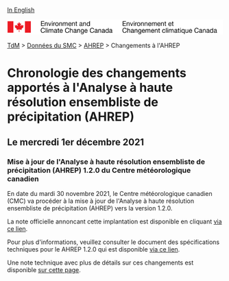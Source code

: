 [In English](changelog_hrepa_en.md)

![ECCC logo](../../img_eccc-logo.png)

[TdM](../../readme_fr.md) > [Données du SMC](../readme_fr.md) > [AHREP](readme_hrepa_fr.md) > Changements à l'AHREP

# Chronologie des changements apportés à l'Analyse à haute résolution ensembliste de précipitation (AHREP)

## Le mercredi 1er décembre 2021

### Mise à jour de l'Analyse à haute résolution ensembliste de précipitation (AHREP) 1.2.0 du Centre météorologique canadien

En date du mardi 30 novembre 2021, le Centre météorologique canadien (CMC) va procéder à la mise à jour de l'Analyse à haute résolution ensembliste de précipitation (AHREP) vers la version 1.2.0.


La note officielle annoncant cette implantation est disponible en cliquant [via ce lien](https://dd.meteo.gc.ca/doc/genots/2021/11/30/NOCN03_CWAO_xxxxx).

Pour plus d'informations, veuillez consulter le document des spécifications techniques pour le AHREP 1.2.0 qui est disponible [via ce lien](https://collaboration.cmc.ec.gc.ca/cmc/CMOI/product_guide/docs/tech_specifications/tech_specifications_HREPA_1.2.0_f.pdf).

Une note technique avec plus de détails sur ces changements est disponible [sur cette page](https://collaboration.cmc.ec.gc.ca/cmc/CMOI/product_guide/docs/tech_notes/technote_hrepa-120_f.pdf).



